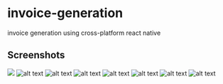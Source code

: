 # invoice-generation
invoice generation using cross-platform react native 
## Screenshots
![](screenshots/1.jpg) ![alt text](screenshots/6.jpg)
![alt text](screenshots/2.jpg) ![alt text](screenshots/7.jpg)
![alt text](screenshots/3.jpg) ![alt text](screenshots/8.jpg)
![alt text](screenshots/4.jpg) ![alt text](screenshots/5.jpg) 
